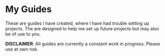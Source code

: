 # My Guides

These are guides I have created, where I have had trouble setting up projects. The are designed to help me set up future projects but may also be of use to you.

**DISCLAIMER**: All guides are currently a constant work in progress. Please use at own risk.

